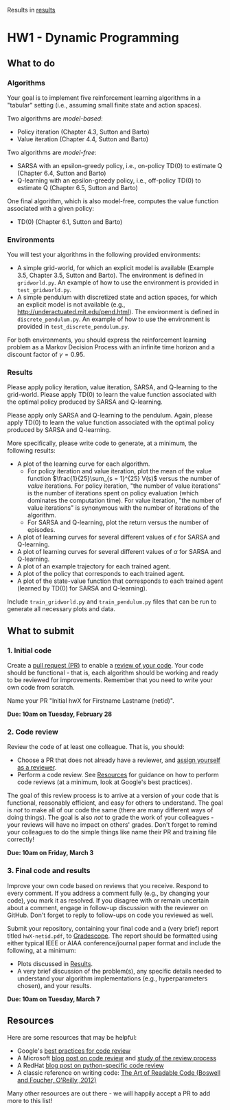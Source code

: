 Results in [results](results.html)

# HW1 - Dynamic Programming

## What to do

### Algorithms
Your goal is to implement five reinforcement learning algorithms in a "tabular" setting (i.e., assuming small finite state and action spaces).

Two algorithms are *model-based*:
- Policy iteration (Chapter 4.3, Sutton and Barto)
- Value iteration (Chapter 4.4, Sutton and Barto)

Two algorithms are *model-free*:
- SARSA with an epsilon-greedy policy, i.e., on-policy TD(0) to estimate Q (Chapter 6.4, Sutton and Barto)
- Q-learning with an epsilon-greedy policy, i.e., off-policy TD(0) to estimate Q (Chapter 6.5, Sutton and Barto)

One final algorithm, which is also model-free, computes the value function associated with a given policy:
- TD(0) (Chapter 6.1, Sutton and Barto)

### Environments

You will test your algorithms in the following provided environments:
- A simple grid-world, for which an explicit model is available (Example 3.5, Chapter 3.5, Sutton and Barto). The environment is defined in `gridworld.py`. An example of how to use the environment is provided in `test_gridworld.py`.
- A simple pendulum with discretized state and action spaces, for which an explicit model is not available (e.g., http://underactuated.mit.edu/pend.html). The environment is defined in `discrete_pendulum.py`. An example of how to use the environment is provided in `test_discrete_pendulum.py`.

For both environments, you should express the reinforcement learning problem as a Markov Decision Process with an infinite time horizon and a discount factor of $\gamma = 0.95$.

### Results

Please apply policy iteration, value iteration, SARSA, and Q-learning to the grid-world. Please apply TD(0) to learn the value function associated with the optimal policy produced by SARSA and Q-learning.

Please apply only SARSA and Q-learning to the pendulum. Again, please apply TD(0) to learn the value function associated with the optimal policy produced by SARSA and Q-learning.

More specifically, please write code to generate, at a minimum, the following results:
- A plot of the learning curve for each algorithm.
    - For policy iteration and value iteration, plot the mean of the value function $\frac{1}{25}\sum_{s = 1}^{25} V(s)$ versus the number of *value* iterations. For policy iteration, "the number of value iterations" is the number of iterations spent on policy evaluation (which dominates the computation time). For value iteration, "the number of value iterations" is synonymous with the number of iterations of the algorithm.
    - For SARSA and Q-learning, plot the return versus the number of episodes.
- A plot of learning curves for several different values of $\epsilon$ for SARSA and Q-learning.
- A plot of learning curves for several different values of $\alpha$ for SARSA and Q-learning.
- A plot of an example trajectory for each trained agent.
- A plot of the policy that corresponds to each trained agent.
- A plot of the state-value function that corresponds to each trained agent (learned by TD(0) for SARSA and Q-learning).

Include `train_gridworld.py` and `train_pendulum.py` files that can be run to generate all necessary plots and data.

## What to submit

### 1. Initial code

Create a [pull request (PR)](https://docs.github.com/en/pull-requests/collaborating-with-pull-requests/proposing-changes-to-your-work-with-pull-requests/about-pull-requests) to enable a [review of your code](#2-code-review). Your code should be functional - that is, each algorithm should be working and ready to be reviewed for improvements. Remember that you need to write your own code from scratch.

Name your PR "Initial hwX for Firstname Lastname (netid)".

**Due: 10am on Tuesday, February 28**

### 2. Code review

Review the code of at least one colleague. That is, you should:
- Choose a PR that does not already have a reviewer, and [assign yourself as a reviewer]((https://docs.github.com/en/pull-requests/collaborating-with-pull-requests/reviewing-changes-in-pull-requests/about-pull-request-reviews)).
- Perform a code review. See [Resources](#resources) for guidance on how to perform code reviews (at a minimum, look at Google's best practices).

The goal of this review process is to arrive at a version of your code that is functional, reasonably efficient, and easy for others to understand. The goal is *not* to make all of our code the same (there are many different ways of doing things). The goal is also *not* to grade the work of your colleagues - your reviews will have no impact on others' grades. Don't forget to remind your colleagues to do the simple things like name their PR and training file correctly!

**Due: 10am on Friday, March 3**

### 3. Final code and results

Improve your own code based on reviews that you receive. Respond to every comment. If you address a comment fully (e.g., by changing your code), you mark it as resolved. If you disagree with or remain uncertain about a comment, engage in follow-up discussion with the reviewer on GitHub. Don't forget to reply to follow-ups on code you reviewed as well.

Submit your repository, containing your final code and a (very brief) report titled `hwX-netid.pdf`, to [Gradescope](https://uiuc-ae598-rl-2023-spring.github.io/resources/assignments/). The report should be formatted using either typical IEEE or AIAA conference/journal paper format and include the following, at a minimum:
- Plots discussed in [Results](#results).
- A very brief discussion of the problem(s), any specific details needed to understand your algorithm implementations (e.g., hyperparameters chosen), and your results.

**Due: 10am on Tuesday, March 7**

## Resources
Here are some resources that may be helpful:
* Google's [best practices for code review](https://google.github.io/eng-practices/review/reviewer/looking-for.html)
* A Microsoft [blog post on code review](https://devblogs.microsoft.com/appcenter/how-the-visual-studio-mobile-center-team-does-code-review/) and [study of the review process](https://www.microsoft.com/en-us/research/wp-content/uploads/2016/05/MS-Code-Review-Tech-Report-MSR-TR-2016-27.pdf)
* A RedHat [blog post on python-specific code review](https://access.redhat.com/blogs/766093/posts/2802001)
* A classic reference on writing code: [The Art of Readable Code (Boswell and Foucher, O'Reilly, 2012)](https://mcusoft.files.wordpress.com/2015/04/the-art-of-readable-code.pdf)

Many other resources are out there - we will happily accept a PR to add more to this list!
